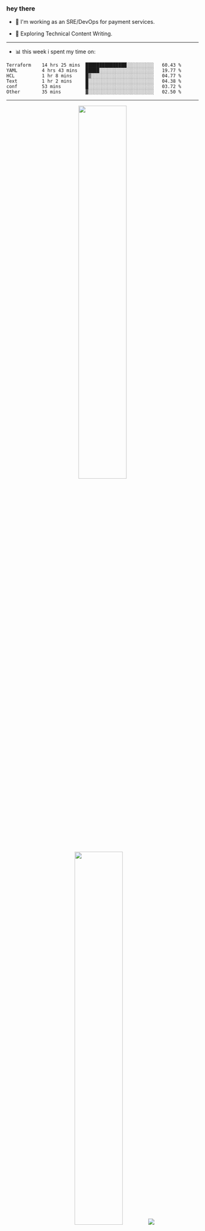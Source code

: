 ### hey there 

- :telescope: I'm working as an SRE/DevOps for payment services.

- :seedling: Exploring Technical Content Writing.

---

- :bar_chart: this week i spent my time on:

<!--START_SECTION:waka-->

```text
Terraform    14 hrs 25 mins  ███████████████░░░░░░░░░░   60.43 %
YAML         4 hrs 43 mins   █████░░░░░░░░░░░░░░░░░░░░   19.77 %
HCL          1 hr 8 mins     █▒░░░░░░░░░░░░░░░░░░░░░░░   04.77 %
Text         1 hr 2 mins     █░░░░░░░░░░░░░░░░░░░░░░░░   04.38 %
conf         53 mins         █░░░░░░░░░░░░░░░░░░░░░░░░   03.72 %
Other        35 mins         ▓░░░░░░░░░░░░░░░░░░░░░░░░   02.50 %
```

<!--END_SECTION:waka-->

---

<p align="center">
  <img height="50%" width="auto" src ="https://github-readme-stats.vercel.app/api?username=chcdc&show_icons=true&count_private=true&theme=darcula&hide_border=true&hide=issues,contribs&bg_color=00000000">
  <img height="50%" width="auto" src ="https://github-readme-stats.vercel.app/api/top-langs/?username=chcdc&layout=compact&hide_border=true&theme=darcula&bg_color=00000000&langs_count=6&hide=jupyter%20notebook,tex,css,php">
  <img src ="https://github-readme-streak-stats.herokuapp.com?user=chcdc&theme=darcula&hide_border=true&background=FFFFFF00">
  <br>
  <br>
</p>

---
<!--
🏢 The Office quote of day
-->

